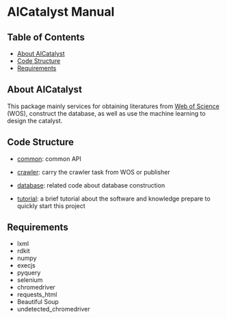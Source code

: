 # AICatalyst Manual

## Table of Contents

- [About AICatalyst](#about-aicatalyst)
- [Code Structure](#code-structure)
- [Requirements](#requirements)

## About AICatalyst

This package mainly services for obtaining literatures from [Web of Science](https://www.webofscience.com) (WOS),
construct the database, as well as use the machine learning to design the catalyst.

## Code Structure

- [common](AICatalysis/common): common API

- [crawler](crawler): carry the crawler task from WOS or publisher

- [database](database): related code about database construction

- [tutorial](tutorial): a brief tutorial about the software and knowledge prepare to quickly start this project

## Requirements

- lxml
- rdkit
- numpy
- execjs
- pyquery
- selenium
- chromedriver
- requests_html
- Beautiful Soup
- undetected_chromedriver
